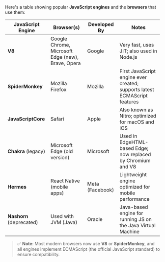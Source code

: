 Here's a table showing popular **JavaScript engines** and the **browsers** that use them:

| **JavaScript Engine**    | **Browser(s)**                                    | **Developed By** | **Notes**                                                                 |
| ------------------------ | ------------------------------------------------- | ---------------- | ------------------------------------------------------------------------- |
| **V8**                   | Google Chrome, Microsoft Edge (new), Brave, Opera | Google           | Very fast, uses JIT; also used in Node.js                                 |
| **SpiderMonkey**         | Mozilla Firefox                                   | Mozilla          | First JavaScript engine ever created; supports latest ECMAScript features |
| **JavaScriptCore**       | Safari                                            | Apple            | Also known as Nitro; optimized for macOS and iOS                          |
| **Chakra** (legacy)      | Microsoft Edge (old version)                      | Microsoft        | Used in EdgeHTML-based Edge; now replaced by Chromium and V8              |
| **Hermes**               | React Native (mobile apps)                        | Meta (Facebook)  | Lightweight engine optimized for mobile performance                       |
| **Nashorn** (deprecated) | Used with JVM (Java)                              | Oracle           | Java-based engine for running JS on the Java Virtual Machine              |

> ✅ **Note**: Most modern browsers now use **V8** or **SpiderMonkey**, and all engines implement ECMAScript (the official JavaScript standard) to ensure compatibility.
